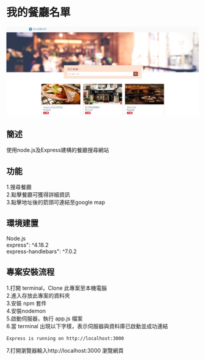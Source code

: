 # 我的餐廳名單
![screenshot](/screenshot/pic-1.png)

## 簡述
使用node.js及Express建構的餐廳搜尋網站

## 功能
1.搜尋餐廳  
2.點擊餐廳可獲得詳細資訊  
3.點擊地址後的箭頭可連結至google map  

## 環境建置
Node.js  
express": ^4.18.2  
express-handlebars": ^7.0.2

## 專案安裝流程
1.打開 terminal，Clone 此專案至本機電腦  
2.進入存放此專案的資料夾  
3.安裝 npm 套件  
4.安裝nodemon  
5.啟動伺服器，執行 app.js 檔案  
6.當 terminal 出現以下字樣，表示伺服器與資料庫已啟動並成功連結  
```
Express is running on http://localhost:3000
```
7.打開瀏覽器輸入http://localhost:3000 瀏覽網頁
